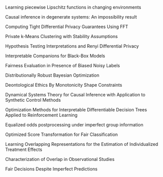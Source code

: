 Learning piecewise Lipschitz functions in changing environments

Causal inference in degenerate systems: An impossibility result

Computing Tight Differential Privacy Guarantees Using FFT

Private k-Means Clustering with Stability Assumptions

Hypothesis Testing Interpretations and Renyi Differential Privacy

Interpretable Companions for Black-Box Models

Fairness Evaluation in Presence of Biased Noisy Labels

Distributionally Robust Bayesian Optimization

Deontological Ethics By Monotonicity Shape Constraints

Dynamical Systems Theory for Causal Inference with Application to Synthetic Control Methods

Optimization Methods for Interpretable Differentiable Decision Trees Applied to Reinforcement Learning

Equalized odds postprocessing under imperfect group information

Optimized Score Transformation for Fair Classification

Learning Overlapping Representations for the Estimation of Individualized Treatment Effects

Characterization of Overlap in Observational Studies

Fair Decisions Despite Imperfect Predictions